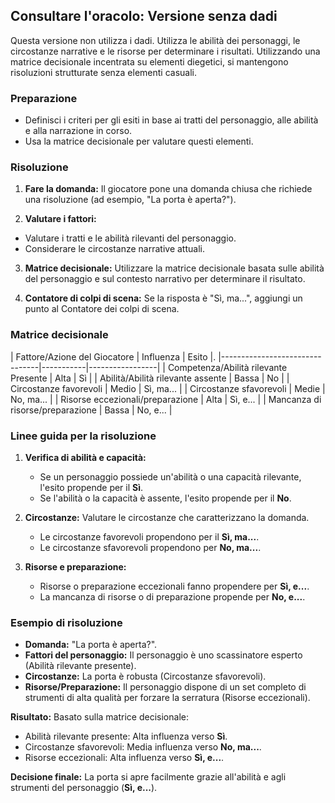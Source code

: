 ## Consultare l'oracolo: Versione senza dadi

Questa versione non utilizza i dadi. Utilizza le abilità dei personaggi, le circostanze narrative e le risorse per determinare i risultati. Utilizzando una matrice decisionale incentrata su elementi diegetici, si mantengono risoluzioni strutturate senza elementi casuali.

### Preparazione
- Definisci i criteri per gli esiti in base ai tratti del personaggio, alle abilità e alla narrazione in corso.
- Usa la matrice decisionale per valutare questi elementi.

### Risoluzione

1. **Fare la domanda:** Il giocatore pone una domanda chiusa che richiede una risoluzione (ad esempio, "La porta è aperta?").

2. **Valutare i fattori:**
- Valutare i tratti e le abilità rilevanti del personaggio.
- Considerare le circostanze narrative attuali.

3. **Matrice decisionale:** Utilizzare la matrice decisionale basata sulle abilità del personaggio e sul contesto narrativo per determinare il risultato.

4. **Contatore di colpi di scena:** Se la risposta è "Sì, ma...", aggiungi un punto al Contatore dei colpi di scena.

### Matrice decisionale

| Fattore/Azione del Giocatore | Influenza | Esito |.
|--------------------------------|-----------|-----------------|
| Competenza/Abilità rilevante Presente | Alta | Sì |
| Abilità/Abilità rilevante assente | Bassa | No |
| Circostanze favorevoli | Medio | Sì, ma...     |
| Circostanze sfavorevoli | Medie | No, ma...      |
| Risorse eccezionali/preparazione | Alta | Sì, e...     |
| Mancanza di risorse/preparazione | Bassa | No, e...      |

### Linee guida per la risoluzione

1. **Verifica di abilità e capacità:**
   - Se un personaggio possiede un'abilità o una capacità rilevante, l'esito propende per il **Sì**.
   - Se l'abilità o la capacità è assente, l'esito propende per il **No**.

2. **Circostanze:** Valutare le circostanze che caratterizzano la domanda.
   - Le circostanze favorevoli propendono per il **Sì, ma...**.
   - Le circostanze sfavorevoli propendono per **No, ma...**.

3. **Risorse e preparazione:**
   - Risorse o preparazione eccezionali fanno propendere per **Sì, e...**.
   - La mancanza di risorse o di preparazione propende per **No, e...**.

### Esempio di risoluzione

- **Domanda:** "La porta è aperta?".
- **Fattori del personaggio:** Il personaggio è uno scassinatore esperto (Abilità rilevante presente).
- **Circostanze:** La porta è robusta (Circostanze sfavorevoli).
- **Risorse/Preparazione:** Il personaggio dispone di un set completo di strumenti di alta qualità per forzare la serratura (Risorse eccezionali).

**Risultato:** Basato sulla matrice decisionale:
- Abilità rilevante presente: Alta influenza verso **Sì**.
- Circostanze sfavorevoli: Media influenza verso **No, ma...**.
- Risorse eccezionali: Alta influenza verso **Sì, e...**.

**Decisione finale:** La porta si apre facilmente grazie all'abilità e agli strumenti del personaggio (**Sì, e...**).